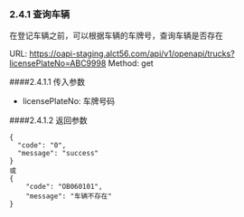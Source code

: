 ### 2.4.1 查询车辆

在登记车辆之前，可以根据车辆的车牌号，查询车辆是否存在

URL: https://oapi-staging.alct56.com/api/v1/openapi/trucks?licensePlateNo=ABC9998
Method: get

####2.4.1.1 传入参数
* licensePlateNo: 车牌号码

####2.4.1.2 返回参数
```
{
  "code": "0",
  "message": "success"
}
或
{
    "code": "OB060101",
    "message": "车辆不存在"
}
```